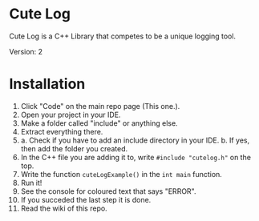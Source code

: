 # Cute Log
Cute Log is a C++ Library that competes to be a unique logging tool.

Version: 2
# Installation

1. Click "Code" on the main repo page (This one.).
2. Open your project in your IDE.
3. Make a folder called "include" or anything else.
4. Extract everything there.
5. 
    a. Check if you have to add an include directory in your IDE.
    b. If yes, then add the folder you created.
6. In the C++ file you are adding it to, write `#include "cutelog.h"` on the top.
7. Write the function `cuteLogExample()` in the `int main` function.
8. Run it!
9. See the console for coloured text that says "ERROR".
10. If you succeded the last step it is done.
11. Read the wiki of this repo.
